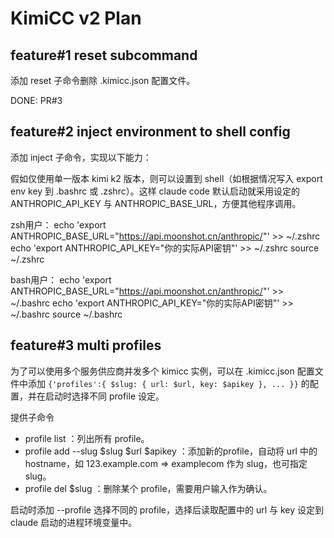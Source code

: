 # KimiCC v2 Plan

## feature#1 reset subcommand

添加 reset 子命令删除 .kimicc.json 配置文件。

DONE: PR#3

## feature#2 inject environment to shell config

添加 inject 子命令，实现以下能力：

假如仅使用单一版本 kimi k2 版本，则可以设置到 shell（如根据情况写入 export env key 到 .bashrc 或 .zshrc）。这样 claude code 默认启动就采用设定的 ANTHROPIC_API_KEY 与 ANTHROPIC_BASE_URL，方便其他程序调用。

zsh用户：
echo 'export ANTHROPIC_BASE_URL="https://api.moonshot.cn/anthropic/"' >> ~/.zshrc
echo 'export ANTHROPIC_API_KEY="你的实际API密钥"' >> ~/.zshrc
source ~/.zshrc

bash用户：
echo 'export ANTHROPIC_BASE_URL="https://api.moonshot.cn/anthropic/"' >> ~/.bashrc
echo 'export ANTHROPIC_API_KEY="你的实际API密钥"' >> ~/.bashrc
source ~/.bashrc

## feature#3 multi profiles

为了可以使用多个服务供应商并发多个 kimicc 实例，可以在 .kimicc.json 配置文件中添加 `{'profiles':{ $slug: { url: $url, key: $apikey }, ... }}` 的配置，并在启动时选择不同 profile 设定。

提供子命令
- profile list ：列出所有 profile。
- profile add --slug $slug $url $apikey ：添加新的profile，自动将 url 中的 hostname，如 123.example.com => examplecom 作为 slug，也可指定 slug。
- profile del $slug ：删除某个 profile，需要用户输入作为确认。

启动时添加 --profile 选择不同的 profile，选择后读取配置中的 url 与 key 设定到 claude 启动的进程环境变量中。
